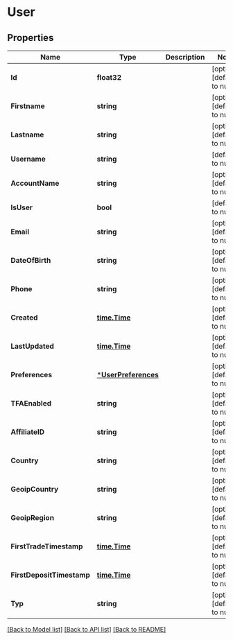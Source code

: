 # User

## Properties
Name | Type | Description | Notes
------------ | ------------- | ------------- | -------------
**Id** | **float32** |  | [optional] [default to null]
**Firstname** | **string** |  | [optional] [default to null]
**Lastname** | **string** |  | [optional] [default to null]
**Username** | **string** |  | [default to null]
**AccountName** | **string** |  | [optional] [default to null]
**IsUser** | **bool** |  | [default to null]
**Email** | **string** |  | [optional] [default to null]
**DateOfBirth** | **string** |  | [optional] [default to null]
**Phone** | **string** |  | [optional] [default to null]
**Created** | [**time.Time**](time.Time.md) |  | [optional] [default to null]
**LastUpdated** | [**time.Time**](time.Time.md) |  | [optional] [default to null]
**Preferences** | [***UserPreferences**](UserPreferences.md) |  | [optional] [default to null]
**TFAEnabled** | **string** |  | [optional] [default to null]
**AffiliateID** | **string** |  | [optional] [default to null]
**Country** | **string** |  | [optional] [default to null]
**GeoipCountry** | **string** |  | [optional] [default to null]
**GeoipRegion** | **string** |  | [optional] [default to null]
**FirstTradeTimestamp** | [**time.Time**](time.Time.md) |  | [optional] [default to null]
**FirstDepositTimestamp** | [**time.Time**](time.Time.md) |  | [optional] [default to null]
**Typ** | **string** |  | [optional] [default to null]

[[Back to Model list]](../README.md#documentation-for-models) [[Back to API list]](../README.md#documentation-for-api-endpoints) [[Back to README]](../README.md)



